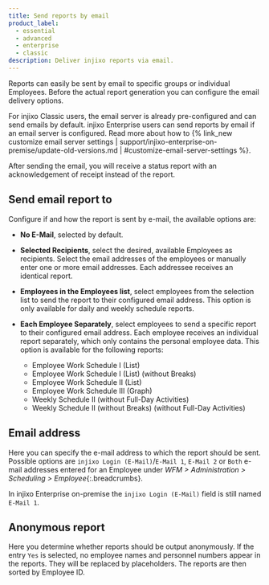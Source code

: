 ```yaml
---
title: Send reports by email
product_label:
  - essential
  - advanced
  - enterprise
  - classic
description: Deliver injixo reports via email.
---
```


Reports can easily be sent by email to specific groups or individual Employees. Before the actual report generation you can configure the email delivery options.

For injixo Classic users, the email server is already pre-configured and can send emails by default. injixo Enterprise users can send reports by email if an email server is configured. Read more about how to {% link_new customize email server settings | support/injixo-enterprise-on-premise/update-old-versions.md | #customize-email-server-settings %}.

After sending the email, you will receive a status report with an acknowledgement of receipt instead of the report.

## Send email report to

Configure if and how the report is sent by e-mail, the available options are:

- **No E-Mail**, selected by default.
- **Selected Recipients**, select the desired, available Employees as recipients. Select the email addresses of the employees or manually enter one or more email addresses. Each addressee receives an identical report.
- **Employees in the Employees list**, select employees from the selection list to send the report to their configured email address. This option is only available for daily and weekly schedule reports.
- **Each Employee Separately**, select employees to send a specific report to their configured email address. Each employee receives an individual report separately, which only contains the personal employee data. This option is available for the following reports:

  - Employee Work Schedule I (List)
  - Employee Work Schedule I (List) (without Breaks)
  - Employee Work Schedule II (List)
  - Employee Work Schedule III (Graph)
  - Weekly Schedule II (without Full-Day Activities)
  - Weekly Schedule II (without Breaks) (without Full-Day Activities)

## Email address

Here you can specify the e-mail address to which the report should be sent. Possible options are `injixo Login (E-Mail)`/`E-Mail 1`, `E-Mail 2` or `Both` e-mail addresses entered for an Employee under _WFM > Administration > Scheduling > Employee_{:.breadcrumbs}.

In injixo Enterprise on-premise the `injixo Login (E-Mail)` field is still named `E-Mail 1`.

## Anonymous report

Here you determine whether reports should be output anonymously. If the entry `Yes` is selected, no employee names and personnel numbers appear in the reports. They will be replaced by placeholders. The reports are then sorted by Employee ID.

